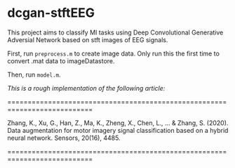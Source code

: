 # dcgan-stftEEG

This project aims to classify MI tasks using Deep Convolutional Generative Adversial Network based on stft images of EEG signals.

First, run `preprocess.m` to create image data. Only run this the first time to convert .mat data to imageDatastore.

Then, run `model.m`.

*This is a rough implementation of the following article:*

===========================================================================

Zhang, K., Xu, G., Han, Z., Ma, K., Zheng, X., Chen, L., ... & Zhang, S. (2020). Data augmentation for motor imagery signal classification based on a hybrid neural network. Sensors, 20(16), 4485.

===========================================================================
